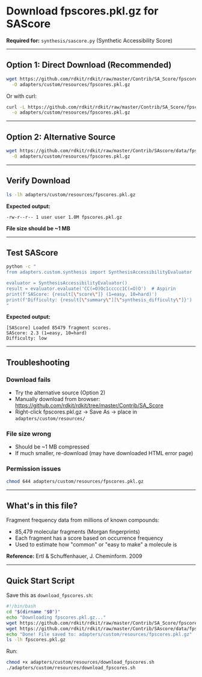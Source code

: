 # Download fpscores.pkl.gz for SAScore

**Required for:** `synthesis/sascore.py` (Synthetic Accessibility Score)

---

## Option 1: Direct Download (Recommended)

```bash
wget https://github.com/rdkit/rdkit/raw/master/Contrib/SA_Score/fpscores.pkl.gz \
  -O adapters/custom/resources/fpscores.pkl.gz
```

Or with curl:
```bash
curl -L https://github.com/rdkit/rdkit/raw/master/Contrib/SA_Score/fpscores.pkl.gz \
  -o adapters/custom/resources/fpscores.pkl.gz
```

---

## Option 2: Alternative Source

```bash
wget https://github.com/rdkit/rdkit/raw/master/Contrib/SAscore/data/fpscores.pkl.gz \
  -O adapters/custom/resources/fpscores.pkl.gz
```

---

## Verify Download

```bash
ls -lh adapters/custom/resources/fpscores.pkl.gz
```

**Expected output:**
```
-rw-r--r-- 1 user user 1.0M fpscores.pkl.gz
```

**File size should be ~1 MB**

---

## Test SAScore

```bash
python -c "
from adapters.custom.synthesis import SynthesisAccessibilityEvaluator

evaluator = SynthesisAccessibilityEvaluator()
result = evaluator.evaluate('CC(=O)Oc1ccccc1C(=O)O')  # Aspirin
print(f'SAScore: {result[\"score\"]} (1=easy, 10=hard)')
print(f'Difficulty: {result[\"summary\"][\"synthesis_difficulty\"]}')
"
```

**Expected output:**
```
[SAScore] Loaded 85479 fragment scores.
SAScore: 2.3 (1=easy, 10=hard)
Difficulty: low
```

---

## Troubleshooting

### Download fails
- Try the alternative source (Option 2)
- Manually download from browser: https://github.com/rdkit/rdkit/tree/master/Contrib/SA_Score
- Right-click fpscores.pkl.gz → Save As → place in `adapters/custom/resources/`

### File size wrong
- Should be ~1 MB compressed
- If much smaller, re-download (may have downloaded HTML error page)

### Permission issues
```bash
chmod 644 adapters/custom/resources/fpscores.pkl.gz
```

---

## What's in this file?

Fragment frequency data from millions of known compounds:
- 85,479 molecular fragments (Morgan fingerprints)
- Each fragment has a score based on occurrence frequency
- Used to estimate how "common" or "easy to make" a molecule is

**Reference:** Ertl & Schuffenhauer, J. Cheminform. 2009

---

## Quick Start Script

Save this as `download_fpscores.sh`:

```bash
#!/bin/bash
cd "$(dirname "$0")"
echo "Downloading fpscores.pkl.gz..."
wget https://github.com/rdkit/rdkit/raw/master/Contrib/SA_Score/fpscores.pkl.gz || \
wget https://github.com/rdkit/rdkit/raw/master/Contrib/SAscore/data/fpscores.pkl.gz
echo "Done! File saved to: adapters/custom/resources/fpscores.pkl.gz"
ls -lh fpscores.pkl.gz
```

Run:
```bash
chmod +x adapters/custom/resources/download_fpscores.sh
./adapters/custom/resources/download_fpscores.sh
```
